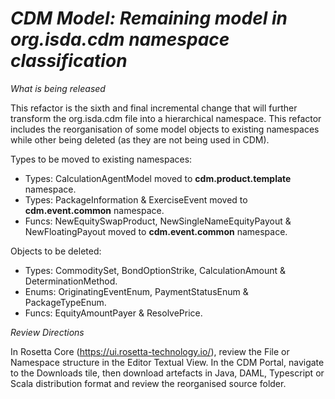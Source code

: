 # *CDM Model: Remaining model in org.isda.cdm namespace classification*

_What is being released_

This refactor is the sixth and final incremental change that will further transform the org.isda.cdm file into a hierarchical namespace.
This refactor includes the reorganisation of some model objects to existing namespaces while other being deleted (as they are not being used in CDM).

Types to be moved to existing namespaces:

* Types: CalculationAgentModel moved to __cdm.product.template__ namespace. 
* Types: PackageInformation & ExerciseEvent moved to __cdm.event.common__ namespace.
* Funcs: NewEquitySwapProduct, NewSingleNameEquityPayout & NewFloatingPayout moved to __cdm.event.common__ namespace.

Objects to be deleted:

* Types: CommoditySet, BondOptionStrike, CalculationAmount & DeterminationMethod.
* Enums: OriginatingEventEnum, PaymentStatusEnum & PackageTypeEnum.
* Funcs: EquityAmountPayer & ResolvePrice. 

_Review Directions_

In Rosetta Core (https://ui.rosetta-technology.io/), review the File or Namespace structure in the Editor Textual View. In the CDM Portal,
navigate to the Downloads tile, then download artefacts in Java, DAML, Typescript or Scala distribution format and review the reorganised source folder.